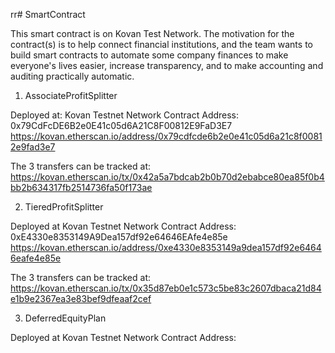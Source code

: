 rr# SmartContract

This smart contract is on Kovan Test Network.  The motivation for the contract(s) is to help connect financial institutions, and the team wants to build smart contracts to automate some company finances to make everyone's lives easier, increase transparency, and to make accounting and auditing practically automatic.



1. AssociateProfitSplitter

Deployed at: Kovan Testnet Network 
Contract Address: 0x79CdFcDE6B2e0E41c05d6A21C8F00812E9FaD3E7
https://kovan.etherscan.io/address/0x79cdfcde6b2e0e41c05d6a21c8f00812e9fad3e7

The 3 transfers can be tracked at:
https://kovan.etherscan.io/tx/0x42a5a7bdcab2b0b70d2ebabce80ea85f0b4bb2b634317fb2514736fa50f173ae

2. TieredProfitSplitter

Deployed at Kovan Testnet Network
Contract Address: 0xE4330e8353149A9Dea157df92e64646EAfe4e85e
https://kovan.etherscan.io/address/0xe4330e8353149a9dea157df92e64646eafe4e85e

The 3 transfers can be tracked at:
https://kovan.etherscan.io/tx/0x35d87eb0e1c573c5be83c2607dbaca21d84e1b9e2367ea3e83bef9dfeaaf2cef

3. DeferredEquityPlan

Deployed at Kovan Testnet Network
Contract Address: 
















